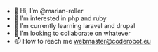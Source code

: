 - 👋 Hi, I’m @marian-roller
- 👀 I’m interested in php and ruby
- 🌱 I’m currently learning laravel and drupal
- 💞️ I’m looking to collaborate on whatever
- 📫 How to reach me webmaster@coderobot.eu

<!---
marian-roller/marian-roller is a ✨ special ✨ repository because its `README.md` (this file) appears on your GitHub profile.
You can click the Preview link to take a look at your changes.
--->
